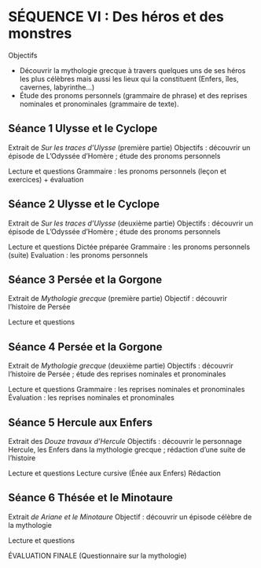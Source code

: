 # SÉQUENCE VI : Des héros et des monstres
 
Objectifs
 
- Découvrir la mythologie grecque à travers quelques uns de ses héros les plus célèbres mais aussi les lieux qui la constituent (Enfers, îles, cavernes, labyrinthe…)
- Étude des pronoms personnels (grammaire de phrase) et des reprises nominales et pronominales (grammaire de texte).
 
## Séance 1 Ulysse et le Cyclope
Extrait de *Sur les traces d’Ulysse* (première partie)
Objectifs : découvrir un épisode de L’Odyssée d’Homère ; étude des pronoms personnels
 
Lecture et questions
Grammaire : les pronoms personnels (leçon et exercices) + évaluation
 
## Séance 2 Ulysse et le Cyclope
Extrait de *Sur les traces d’Ulysse* (deuxième partie)
Objectifs : découvrir un épisode de L’Odyssée d’Homère ; étude des pronoms personnels
 
Lecture et questions
Dictée préparée
Grammaire : les pronoms personnels (suite)
Evaluation : les pronoms personnels
 
## Séance 3 Persée et la Gorgone
Extrait de *Mythologie grecque* (première partie)
Objectif : découvrir l’histoire de Persée
 
Lecture et questions
 
## Séance 4 Persée et la Gorgone
Extrait de *Mythologie grecque* (deuxième partie)
Objectifs : découvrir l’histoire de Persée ; étude des reprises nominales et pronominales
 
Lecture et questions
Grammaire : les reprises nominales et pronominales
Évaluation : les reprises nominales et pronominales
 
## Séance 5 Hercule aux Enfers
Extrait des *Douze travaux d’Hercule*
Objectifs : découvrir le personnage Hercule, les Enfers dans la mythologie grecque ; rédaction d’une suite de l’histoire
 
Lecture et questions
Lecture cursive (Énée aux Enfers)
Rédaction
 
## Séance 6 Thésée et le Minotaure
Extrait *de Ariane et le Minotaure*
Objectif : découvrir un épisode célèbre de la mythologie
 
Lecture et questions
 
ÉVALUATION FINALE (Questionnaire sur la mythologie)
 
 